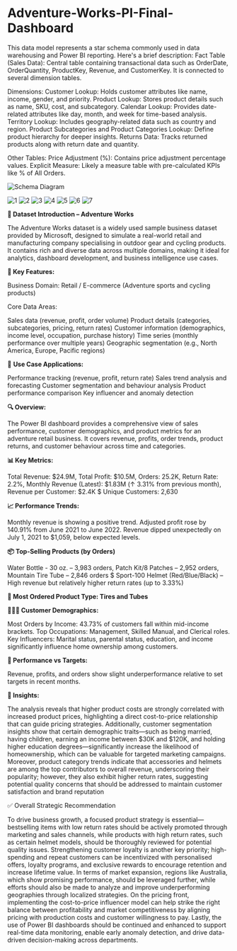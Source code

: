 # Adventure-Works-PI-Final-Dashboard

This data model represents a star schema commonly used in data warehousing and Power BI reporting. Here's a brief description:
Fact Table (Sales Data): Central table containing transactional data such as OrderDate, OrderQuantity, ProductKey, Revenue, and CustomerKey. It is connected to several dimension tables.

Dimensions:
Customer Lookup: Holds customer attributes like name, income, gender, and priority.
Product Lookup: Stores product details such as name, SKU, cost, and subcategory.
Calendar Lookup: Provides date-related attributes like day, month, and week for time-based analysis.
Territory Lookup: Includes geography-related data such as country and region.
Product Subcategories and Product Categories Lookup: Define product hierarchy for deeper insights.
Returns Data: Tracks returned products along with return date and quantity.

Other Tables:
Price Adjustment (%): Contains price adjustment percentage values.
Explicit Measure: Likely a measure table with pre-calculated KPIs like % of All Orders.

![Schema Diagram ](https://github.com/user-attachments/assets/b6e49e35-e515-4c4d-9c4e-c6bdf2fcba58)

![1](https://github.com/user-attachments/assets/642be9e8-f7da-4013-95de-30928de15f7b)
![2](https://github.com/user-attachments/assets/a7937d20-ce6b-4ce2-9ce6-5a3dd2c55329)
![3](https://github.com/user-attachments/assets/c37f701f-0d31-4f5f-973d-640bbcc3d677)
![4](https://github.com/user-attachments/assets/90c3a21f-ef87-4904-bbdd-22184bd05549)
![5](https://github.com/user-attachments/assets/a2251cfb-dcf4-4e30-9996-a1cbbe929a5d)
![6](https://github.com/user-attachments/assets/3a3d00f3-c6ab-4877-8f96-ce1c9133a064)
![7](https://github.com/user-attachments/assets/c854be93-36d7-4b32-acd7-acb0ec8462d3)


**📂 Dataset Introduction – Adventure Works**

The Adventure Works dataset is a widely used sample business dataset provided by Microsoft, designed to simulate a real-world retail and manufacturing company specialising in outdoor gear and cycling products. It contains rich and diverse data across multiple domains, making it ideal for analytics, dashboard development, and business intelligence use cases.

**🧩 Key Features:**

Business Domain: Retail / E-commerce (Adventure sports and cycling products)

Core Data Areas:

Sales data (revenue, profit, order volume)
Product details (categories, subcategories, pricing, return rates)
Customer information (demographics, income level, occupation, purchase history)
Time series (monthly performance over multiple years)
Geographic segmentation (e.g., North America, Europe, Pacific regions)

🎯 **Use Case Applications:**

Performance tracking (revenue, profit, return rate)
Sales trend analysis and forecasting
Customer segmentation and behaviour analysis
Product performance comparison
Key influencer and anomaly detection



**🔍 Overview:**

The Power BI dashboard provides a comprehensive view of sales performance, customer demographics, and product metrics for an adventure retail business. It covers revenue, profits, order trends, product returns, and customer behaviour across time and categories.

**📊 Key Metrics:**

Total Revenue: $24.9M,
Total Profit: $10.5M,
Orders: 25.2K,
Return Rate: 2.2%,
Monthly Revenue (Latest): $1.83M (↑ 3.31% from previous month),
Revenue per Customer: $2.4K $
Unique Customers: 2,630

**📈 Performance Trends:**

Monthly revenue is showing a positive trend.
Adjusted profit rose by 140.91% from June 2021 to June 2022.
Revenue dipped unexpectedly on July 1, 2021 to $1,059, below expected levels.

**📦 Top-Selling Products (by Orders)**

Water Bottle - 30 oz. – 3,983 orders,
Patch Kit/8 Patches – 2,952 orders,
Mountain Tire Tube – 2,846 orders $
Sport-100 Helmet (Red/Blue/Black) – High revenue but relatively higher return rates (up to 3.33%)

**🛑 Most Ordered Product Type: Tires and Tubes**

**🧑‍🤝‍🧑 Customer Demographics:**

Most Orders by Income: 43.73% of customers fall within mid-income brackets.
Top Occupations: Management, Skilled Manual, and Clerical roles.
Key Influencers: Marital status, parental status, education, and income significantly influence home ownership among customers.

**🎯 Performance vs Targets:**

Revenue, profits, and orders show slight underperformance relative to set targets in recent months.

**🔎 Insights:**

The analysis reveals that higher product costs are strongly correlated with increased product prices, highlighting a direct cost-to-price relationship that can guide pricing strategies. Additionally, customer segmentation insights show that certain demographic traits—such as being married, having children, earning an income between $30K and $120K, and holding higher education degrees—significantly increase the likelihood of homeownership, which can be valuable for targeted marketing campaigns. Moreover, product category trends indicate that accessories and helmets are among the top contributors to overall revenue, underscoring their popularity; however, they also exhibit higher return rates, suggesting potential quality concerns that should be addressed to maintain customer satisfaction and brand reputation


✅ Overall Strategic Recommendation

To drive business growth, a focused product strategy is essential—bestselling items with low return rates should be actively promoted through marketing and sales channels, while products with high return rates, such as certain helmet models, should be thoroughly reviewed for potential quality issues. Strengthening customer loyalty is another key priority; high-spending and repeat customers can be incentivized with personalised offers, loyalty programs, and exclusive rewards to encourage retention and increase lifetime value. In terms of market expansion, regions like Australia, which show promising performance, should be leveraged further, while efforts should also be made to analyze and improve underperforming geographies through localized strategies. On the pricing front, implementing the cost-to-price influencer model can help strike the right balance between profitability and market competitiveness by aligning pricing with production costs and customer willingness to pay. Lastly, the use of Power BI dashboards should be continued and enhanced to support real-time data monitoring, enable early anomaly detection, and drive data-driven decision-making across departments.
